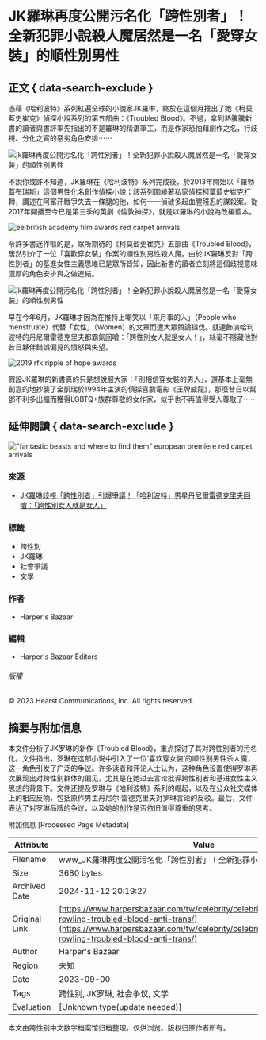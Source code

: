 # JK羅琳再度公開污名化「跨性別者」！全新犯罪小說殺人魔居然是一名「愛穿女裝」的順性別男性

## 正文 { data-search-exclude }


憑藉《哈利波特》系列紅遍全球的小說家JK羅琳，終於在這個月推出了她《柯莫藍史崔克》偵探小說系列的第五部曲：《Troubled Blood》。不過，拿到熱騰騰新書的讀者與書評率先指出的不是羅琳的精湛筆工，而是作家恐怕藉創作之名，行歧視、分化之實的惡劣角色安排⋯⋯

![jk羅琳再度公開污名化「跨性別者」！全新犯罪小說殺人魔居然是一名「愛穿女裝」的順性別男性](https://hips.hearstapps.com/hmg-prod/images/mv5bmdm1mmjknmmtytbiyi00zmm4lwfmztatztnhymzlm2zkndgxxkeyxkfqcgdeqxvymjexnta5mtiat-v1-ux1000-1600189929.jpg?crop=1xw:1xh;center,top&resize=980:*)

不說你或許不知道，JK羅琳在《哈利波特》系列完成後，於2013年開始以「羅勃蓋布瑞斯」這個男性化名創作偵探小說；該系列圍繞著私家偵探柯莫藍史崔克打轉，講述在阿富汗戰爭失去一條腿的他，如何一一偵破多起血腥殘忍的謀殺案。從2017年開播至今已是第三季的英劇《倫敦神探》，就是以羅琳的小說為改編藍本。

![ee british academy film awards   red carpet arrivals](https://hips.hearstapps.com/hmg-prod/images/rowling-attends-the-70th-ee-british-academy-film-awards-at-news-photo-1600190064.jpg?crop=1xw:1xh;center,top&resize=980:*)

令許多書迷作嘔的是，眾所期待的《柯莫藍史崔克》五部曲《Troubled Blood》，居然引介了一位「喜歡穿女裝」作案的順性別男性殺人魔。由於JK羅琳反對「跨性別者」的基進女性主義思維已是眾所皆知，因此新書的讀者立刻將這個歧視意味濃厚的角色安排與之做連結。

![jk羅琳再度公開污名化「跨性別者」！全新犯罪小說殺人魔居然是一名「愛穿女裝」的順性別男性](https://hips.hearstapps.com/hmg-prod-images/註解-2020-06-10-135717-1591768657.png?crop=1xw:1xh;center,top&resize=980:*)

早在今年6月，JK羅琳才因為在推特上嘲笑以「來月事的人」（People who menstruate）代替「女性」（Women）的文章而遭大眾輿論撻伐。就連飾演哈利波特的丹尼爾雷德克里夫都霸氣回嗆：「跨性別女人就是女人！」，絲毫不隱藏他對昔日夥伴錯誤偏見的憤怒與失望。

![2019 rfk ripple of hope awards](https://hips.hearstapps.com/hmg-prod/images/rowling-arrives-at-the-2019-rfk-ripple-of-hope-awards-at-news-photo-1600190200.jpg?crop=1xw:1xh;center,top&resize=980:*)

假設JK羅琳的新書真的只是想說服大家：「別相信穿女裝的男人」，還基本上毫無創意的地抄襲了金凱瑞於1994年主演的偵探喜劇電影《王牌威龍》，那麼昔日以幫鄧不利多出櫃而獲得LGBTQ+族群尊敬的女作家，似乎也不再值得受人尊敬了⋯⋯

## 延伸閱讀 { data-search-exclude }

![ "fantastic beasts and where to find them" european premiere   red carpet arrivals](https://hips.hearstapps.com/hmg-prod/images/rowling-attends-the-european-premiere-of-fantastic-beasts-news-photo-1600189647.jpg?crop=1xw:1xh;center,top&resize=980:*)

### 來源
* [JK羅琳歧視「跨性別者」引爆爭議！「哈利波特」男星丹尼爾雷德克里夫回嗆：「跨性別女人就是女人」](https://www.harpersbazaar.com/tw/celebrity/celebritynews/g32818681/daniel-radcliffe-response-jk-rowling-transphobic-tweets/)

### 標籤
* 跨性別
* JK羅琳
* 社會爭議
* 文學

### 作者
* Harper's Bazaar 

### 編輯
* Harper's Bazaar Editors

###### 版權
© 2023 Hearst Communications, Inc. All rights reserved.

## 摘要与附加信息

<!-- tcd_abstract -->
本文件分析了JK罗琳的新作《Troubled Blood》，重点探讨了其对跨性别者的污名化。文件指出，罗琳在这部小说中引入了一位‘喜欢穿女装’的顺性别男性杀人魔，这一角色引发了广泛的争议。许多读者和评论人士认为，这种角色设置使得罗琳再次展现出对跨性别群体的偏见，尤其是在她过去言论批评跨性别者和基进女性主义思想的背景下。文件还提及罗琳与《哈利波特》系列的崛起，以及在公众社交媒体上的相应反响，包括原作男主丹尼尔·雷德克里夫对罗琳言论的反驳。最后，文件表达了对罗琳品牌的争议，以及她的创作是否依旧值得尊重的思考。
<!-- tcd_abstract_end -->

附加信息 [Processed Page Metadata]

| Attribute       | Value                                  |
|-----------------|----------------------------------------|
| Filename        | www_JK羅琳再度公開污名化「跨性別者」！全新犯罪小說殺人魔居然是一_.md                             |
| Size            | 3680 bytes                           |
| Archived Date   | 2024-11-12 20:19:27                             |
| Original Link   | [https://www.harpersbazaar.com/tw/celebrity/celebritynews/g34028544/jk-rowling-troubled-blood-anti-trans/](https://www.harpersbazaar.com/tw/celebrity/celebritynews/g34028544/jk-rowling-troubled-blood-anti-trans/)                       |
| Author          | Harper's Bazaar                               |
| Region          | 未知                               |
| Date            | 2023-09-00                                 |
| Tags            | 跨性别, JK罗琳, 社会争议, 文学                                 |
| Evaluation            | [Unknown type(update needed)]                                 |
<!-- tcd_table_end -->

本文由跨性别中文数字档案馆归档整理，仅供浏览。版权归原作者所有。
